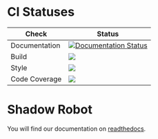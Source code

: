 # CI Statuses

Check | Status
---|---
Documentation|[![Documentation Status](https://readthedocs.org/projects/shadow-robot/badge)](http://shadow-robot.readthedocs.org/)
Build|[<img src="https://codebuild.eu-west-2.amazonaws.com/badges?uuid=eyJlbmNyeXB0ZWREYXRhIjoiTzNWMTRzb3pNaVpiblVROGlVbisxV2VzV3gxYS84NkNkWloxeTk0djhKMDZKYVp1Y2xpemRFcUQ1NElBZmFPU0QxSklKWlhFWDRvSy9iUDgveUlxUjBBPSIsIml2UGFyYW1ldGVyU3BlYyI6IlhxL09QSFRUZk1YU2lNYVYiLCJtYXRlcmlhbFNldFNlcmlhbCI6MX0%3D&branch=melodic-devel"/>](https://eu-west-2.console.aws.amazon.com/codesuite/codebuild/projects/auto_sr-ros-interface_melodic-devel_install_check/)
Style|[<img src="https://codebuild.eu-west-2.amazonaws.com/badges?uuid=eyJlbmNyeXB0ZWREYXRhIjoic280dnJXTllGVWVzeG1UbGFxR05KT3BOd2tmZ0kxSjgvaFFldCt0OEtYbVYyMXhxcmpqZ3owSFpIMVR6Yk44V3J6YTlYWEZJMU9YYm5TeGhHS2dHcVc0PSIsIml2UGFyYW1ldGVyU3BlYyI6IkJyT0FYcVZCSThuaVJxMWMiLCJtYXRlcmlhbFNldFNlcmlhbCI6MX0%3D&branch=melodic-devel"/>](https://eu-west-2.console.aws.amazon.com/codesuite/codebuild/projects/auto_sr-ros-interface_melodic-devel_style_check/)
Code Coverage|[<img src="https://codebuild.eu-west-2.amazonaws.com/badges?uuid=eyJlbmNyeXB0ZWREYXRhIjoidnZDdmt5L2FPTk9xNU1nUDYreEQ0L3daQ2t0NlZhZ2c5aUg0ZXNzeFhKM3NuTGIwc0ZhY3lScDljY0JPcEtvcWVlWkM5dDlybncxMXpSRTdqcjRVK1gwPSIsIml2UGFyYW1ldGVyU3BlYyI6Ik1lYzVwWEZpNW1hWEVwVTEiLCJtYXRlcmlhbFNldFNlcmlhbCI6MX0%3D&branch=melodic-devel"/>](https://eu-west-2.console.aws.amazon.com/codesuite/codebuild/projects/auto_sr-ros-interface_melodic-devel_code_coverage/)

# Shadow Robot

You will find our documentation on [readthedocs](shadow-robot.readthedocs.org).
